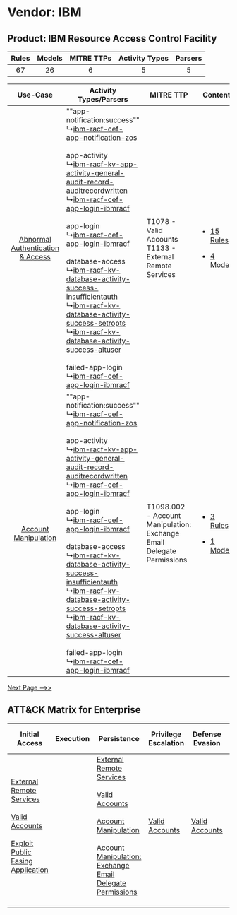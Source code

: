 Vendor: IBM
===========
Product: IBM Resource Access Control Facility
---------------------------------------------
| Rules | Models | MITRE TTPs | Activity Types | Parsers |
|:-----:|:------:|:----------:|:--------------:|:-------:|
|  67   |   26   |     6      |       5        |    5    |

|    Use-Case    | Activity Types/Parsers    | MITRE TTP    | Content    |
|:----:| ---- | ---- | ---- |
| [Abnormal Authentication & Access](../../../UseCases/uc_abnormal_authentication_&_access.md) |  ""app-notification:success""<br> ↳[ibm-racf-cef-app-notification-zos](Ps/pC_ibmracfcefappnotificationzos.md)<br><br> app-activity<br> ↳[ibm-racf-kv-app-activity-general-audit-record-auditrecordwritten](Ps/pC_ibmracfkvappactivitygeneralauditrecordauditrecordwritten.md)<br> ↳[ibm-racf-cef-app-login-ibmracf](Ps/pC_ibmracfcefapploginibmracf.md)<br><br> app-login<br> ↳[ibm-racf-cef-app-login-ibmracf](Ps/pC_ibmracfcefapploginibmracf.md)<br><br> database-access<br> ↳[ibm-racf-kv-database-activity-success-insufficientauth](Ps/pC_ibmracfkvdatabaseactivitysuccessinsufficientauth.md)<br> ↳[ibm-racf-kv-database-activity-success-setropts](Ps/pC_ibmracfkvdatabaseactivitysuccesssetropts.md)<br> ↳[ibm-racf-kv-database-activity-success-altuser](Ps/pC_ibmracfkvdatabaseactivitysuccessaltuser.md)<br><br> failed-app-login<br> ↳[ibm-racf-cef-app-login-ibmracf](Ps/pC_ibmracfcefapploginibmracf.md)<br> | T1078 - Valid Accounts<br>T1133 - External Remote Services<br>    | [<ul><li>15 Rules</li></ul><ul><li>4 Models</li></ul>](RM/r_m_ibm_ibm_resource_access_control_facility_Abnormal_Authentication_&_Access.md) |
|    [Account Manipulation](../../../UseCases/uc_account_manipulation.md)    |  ""app-notification:success""<br> ↳[ibm-racf-cef-app-notification-zos](Ps/pC_ibmracfcefappnotificationzos.md)<br><br> app-activity<br> ↳[ibm-racf-kv-app-activity-general-audit-record-auditrecordwritten](Ps/pC_ibmracfkvappactivitygeneralauditrecordauditrecordwritten.md)<br> ↳[ibm-racf-cef-app-login-ibmracf](Ps/pC_ibmracfcefapploginibmracf.md)<br><br> app-login<br> ↳[ibm-racf-cef-app-login-ibmracf](Ps/pC_ibmracfcefapploginibmracf.md)<br><br> database-access<br> ↳[ibm-racf-kv-database-activity-success-insufficientauth](Ps/pC_ibmracfkvdatabaseactivitysuccessinsufficientauth.md)<br> ↳[ibm-racf-kv-database-activity-success-setropts](Ps/pC_ibmracfkvdatabaseactivitysuccesssetropts.md)<br> ↳[ibm-racf-kv-database-activity-success-altuser](Ps/pC_ibmracfkvdatabaseactivitysuccessaltuser.md)<br><br> failed-app-login<br> ↳[ibm-racf-cef-app-login-ibmracf](Ps/pC_ibmracfcefapploginibmracf.md)<br> | T1098.002 - Account Manipulation: Exchange Email Delegate Permissions<br> | [<ul><li>3 Rules</li></ul><ul><li>1 Models</li></ul>](RM/r_m_ibm_ibm_resource_access_control_facility_Account_Manipulation.md)    |
[Next Page -->>](2_ds_ibm_ibm_resource_access_control_facility.md)

ATT&CK Matrix for Enterprise
----------------------------
| Initial Access                                                                                                                                                                                                                         | Execution | Persistence                                                                                                                                                                                                                                                                                                                                 | Privilege Escalation                                                | Defense Evasion                                                     | Credential Access | Discovery | Lateral Movement | Collection                                                                                                                                                            | Command and Control                                                                                                                       | Exfiltration | Impact |
| -------------------------------------------------------------------------------------------------------------------------------------------------------------------------------------------------------------------------------------- | --------- | ------------------------------------------------------------------------------------------------------------------------------------------------------------------------------------------------------------------------------------------------------------------------------------------------------------------------------------------- | ------------------------------------------------------------------- | ------------------------------------------------------------------- | ----------------- | --------- | ---------------- | --------------------------------------------------------------------------------------------------------------------------------------------------------------------- | ----------------------------------------------------------------------------------------------------------------------------------------- | ------------ | ------ |
| [External Remote Services](https://attack.mitre.org/techniques/T1133)<br><br>[Valid Accounts](https://attack.mitre.org/techniques/T1078)<br><br>[Exploit Public Fasing Application](https://attack.mitre.org/techniques/T1190)<br><br> |           | [External Remote Services](https://attack.mitre.org/techniques/T1133)<br><br>[Valid Accounts](https://attack.mitre.org/techniques/T1078)<br><br>[Account Manipulation](https://attack.mitre.org/techniques/T1098)<br><br>[Account Manipulation: Exchange Email Delegate Permissions](https://attack.mitre.org/techniques/T1098/002)<br><br> | [Valid Accounts](https://attack.mitre.org/techniques/T1078)<br><br> | [Valid Accounts](https://attack.mitre.org/techniques/T1078)<br><br> |                   |           |                  | [Email Collection](https://attack.mitre.org/techniques/T1114)<br><br>[Email Collection: Email Forwarding Rule](https://attack.mitre.org/techniques/T1114/003)<br><br> | [Proxy: Multi-hop Proxy](https://attack.mitre.org/techniques/T1090/003)<br><br>[Proxy](https://attack.mitre.org/techniques/T1090)<br><br> |              |        |